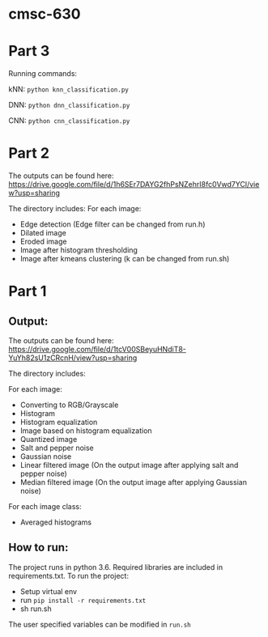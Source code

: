 # cmsc-630

# Part 3

Running commands:

kNN: `python knn_classification.py`

DNN: `python dnn_classification.py`

CNN: `python cnn_classification.py`


# Part 2
The outputs can be found here: https://drive.google.com/file/d/1h6SEr7DAYG2fhPsNZehrI8fc0Vwd7YCl/view?usp=sharing

The directory includes:
For each image:
* Edge detection (Edge filter can be changed from run.h)
* Dilated image
* Eroded image
* Image after histogram thresholding
* Image after kmeans clustering (k can be changed from run.sh)


# Part 1
## Output:

The outputs can be found here: https://drive.google.com/file/d/1tcV00SBeyuHNdiT8-YuYh82sU1zCRcnH/view?usp=sharing

The directory includes:

For each image:
* Converting to RGB/Grayscale
* Histogram
* Histogram equalization
* Image based on histogram equalization
* Quantized image
* Salt and pepper noise
* Gaussian noise
* Linear filtered image (On the output image after applying salt and pepper noise)
* Median filtered image (On the output image after applying Gaussian noise)

For each image class:
* Averaged histograms

## How to run:

The project runs in python 3.6. Required libraries are included in requirements.txt. To run the project:
* Setup virtual env
* run `pip install -r requirements.txt`
* sh run.sh

The user specified variables can be modified in `run.sh`
